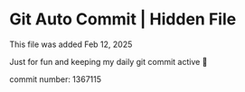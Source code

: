 # Git Auto Commit | Hidden File

This file was added Feb 12, 2025

Just for fun and keeping my daily git commit active 🤪

commit number: 1367115
